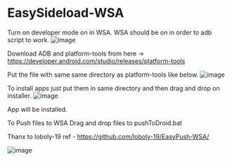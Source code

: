 # EasySideload-WSA

Turn on developer mode on in WSA. WSA should be on in order to adb script to work.
![image](https://user-images.githubusercontent.com/54770218/138224577-a58fc54a-e723-4ab7-9d1e-7a136b540c10.png)

Download ADB and platform-tools from here -> https://developer.android.com/studio/releases/platform-tools


Put the file with same same directory as platform-tools like below.
![image](https://user-images.githubusercontent.com/54770218/138224228-5fe20aa6-c64e-43a7-a03c-714fcca5b2ec.png)

To install apps just put them in same directory and then drag and drop on installer.
![image](https://user-images.githubusercontent.com/54770218/138224403-cc047fed-0ea9-498f-8298-54797f5d6410.png)

App will be installed.

To Push files to WSA
Drag and drop files to pushToDroid.bat 

Thanx to loboly-19 
ref - https://github.com/loboly-19/EasyPush-WSA/


![image](https://user-images.githubusercontent.com/54770218/138307936-ca6b8d1b-fa58-4047-9617-add461a3945c.png)
